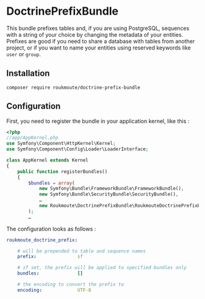 # DoctrinePrefixBundle

This bundle prefixes tables and, if you are using PostgreSQL, sequences with a
string of your choice by changing the metadata of your entities. Prefixes are
good if you need to share a database with tables from another project, or if
you want to name your entities using reserved keywords like `user` or `group`.

## Installation

    composer require roukmoute/doctrine-prefix-bundle

## Configuration

First, you need to register the bundle in your application kernel, like this :

```php
<?php
//app/AppKernel.php
use Symfony\Component\HttpKernel\Kernel;
use Symfony\Component\Config\Loader\LoaderInterface;

class AppKernel extends Kernel
{
    public function registerBundles()
    {
        $bundles = array(
            new Symfony\Bundle\FrameworkBundle\FrameworkBundle(),
            new Symfony\Bundle\SecurityBundle\SecurityBundle(),
            …
            new Roukmoute\DoctrinePrefixBundle\RoukmouteDoctrinePrefixBundle()
        );
        …
```

The configuration looks as follows :

```yaml
roukmoute_doctrine_prefix:

    # will be prepended to table and sequence names
    prefix:               sf

    # if set, the prefix will be applied to specified bundles only
    bundles:              []

    # the encoding to convert the prefix to
    encoding:             UTF-8
```
